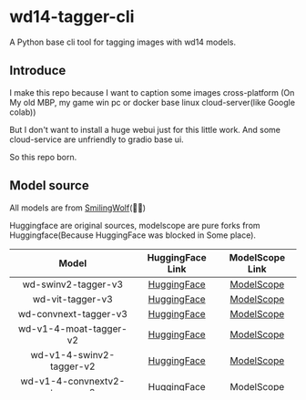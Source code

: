# wd14-tagger-cli
A Python base cli tool for tagging images with wd14 models.

## Introduce

I make this repo because I want to caption some images cross-platform (On My old MBP, my game win pc or docker base linux cloud-server(like Google colab))

But I don't want to install a huge webui just for this little work. And some cloud-service are unfriendly to gradio base ui.

So this repo born.


## Model source

All models are from [SmilingWolf](https://huggingface.co/SmilingWolf)(👏👏)

Huggingface are original sources, modelscope are pure forks from Huggingface(Because HuggingFace was blocked in Some place).

|            Model             |                                HuggingFace Link                                |                                     ModelScope Link                                     |
|:----------------------------:|:------------------------------------------------------------------------------:|:---------------------------------------------------------------------------------------:|
|     wd-swinv2-tagger-v3      |     [HuggingFace](https://huggingface.co/SmilingWolf/wd-swinv2-tagger-v3)      |     [ModelScope](https://www.modelscope.cn/models/fireicewolf/wd-swinv2-tagger-v3)      |
|       wd-vit-tagger-v3       |       [HuggingFace](https://huggingface.co/SmilingWolf/wd-vit-tagger-v3)       |       [ModelScope](https://www.modelscope.cn/models/fireicewolf/wd-vit-tagger-v3)       |
|    wd-convnext-tagger-v3     |    [HuggingFace](https://huggingface.co/SmilingWolf/wd-convnext-tagger-v3)     |    [ModelScope](https://www.modelscope.cn/models/fireicewolf/wd-convnext-tagger-v3)     |
|    wd-v1-4-moat-tagger-v2    |    [HuggingFace](https://huggingface.co/SmilingWolf/wd-v1-4-moat-tagger-v2)    |    [ModelScope](https://www.modelscope.cn/models/fireicewolf/wd-v1-4-moat-tagger-v2)    |
|   wd-v1-4-swinv2-tagger-v2   |   [HuggingFace](https://huggingface.co/SmilingWolf/wd-v1-4-swinv2-tagger-v2)   |   [ModelScope](https://www.modelscope.cn/models/fireicewolf/wd-v1-4-swinv2-tagger-v2)   |
| wd-v1-4-convnextv2-tagger-v2 | [HuggingFace](https://huggingface.co/SmilingWolf/wd-v1-4-convnextv2-tagger-v2) | [ModelScope](https://www.modelscope.cn/models/fireicewolf/wd-v1-4-convnextv2-tagger-v2) |
|    wd-v1-4-vit-tagger-v2     |    [HuggingFace](https://huggingface.co/SmilingWolf/wd-v1-4-vit-tagger-v2)     |    [ModelScope](https://www.modelscope.cn/models/fireicewolf/wd-v1-4-vit-tagger-v2)     |
|  wd-v1-4-convnext-tagger-v2  |  [HuggingFace](https://huggingface.co/SmilingWolf/wd-v1-4-convnext-tagger-v2)  |  [ModelScope](https://www.modelscope.cn/models/fireicewolf/wd-v1-4-convnext-tagger-v2)  |
|      wd-v1-4-vit-tagger      |      [HuggingFace](https://huggingface.co/SmilingWolf/wd-v1-4-vit-tagger)      |      [ModelScope](https://www.modelscope.cn/models/fireicewolf/wd-v1-4-vit-tagger)      |
|   wd-v1-4-convnext-tagger    |   [HuggingFace](https://huggingface.co/SmilingWolf/wd-v1-4-convnext-tagger)    |   [ModelScope](https://www.modelscope.cn/models/fireicewolf/wd-v1-4-convnext-tagger)    |

## TO-DO

make a simple ui by Jupyter widget(When my lazy cancer cured😊)

## Installation
Python 3.10-3.12 works fine. 

Open a shell terminal and follow below steps:
```shell
# Clone this repo
git clone https://github.com/fireicewolf/wd14-tagger-cli.git
cd wd14-tagger-cli

# create a Python venv
python -m venv .venv
.\venv\Scripts\activate

# Install dependencies
# Base dependencies, models for inference will download via python request libs.
pip install -U -r requirements.txt

# If you want to download or cache model via huggingface hub, install this.
pip install -U -r huggingface-requirements.txt

# If you want to download or cache model via modelscope hub, install this.
pip install -U -r modelscope-requirements.txt

# If you want to use cuda devices for inference, install one of these two depend on your CUDA version.
# For CUDA 11.8
pip install -U -r cuda118-requirements.txt
# For CUDA 12.x
pip install -U -r cuda12x-requirements.txt
```

### Take a notice
I have added CUDA, ROCm and OpenVino providers in inference code, but I didn't test if all of them are work(ROCm and OpenVINO).

In code the priority of device for inference is CUDA -> ROCm ->OpenVINO ->CPU.

You may need to install extra sdk or pip package for ROCm or OpenVINO to work,
Please follow this [doc](https://onnxruntime.ai/docs/execution-providers/#summary-of-supported-execution-providers) on [onnxruntime.ai](https://onnxruntime.ai/docs/execution-providers/#summary-of-supported-execution-providers) website.

## Simple usage
__Make sure your python venv has been activated first!__
```shell
python caption.py your_datasets_path
```
To run with more options, You can find help by run with this or see at [Options](#options)
```shell
python caption.py -h
```

##  <span id="options">Options</span>
<details>
    <summary>Advance options</summary>

`--recursive`

Will include all support images format in your input datasets path and its subpath.

`--force_use_cpu`

Force use cpu for inference.

`--batch_size N`

Batch size for inference, default is 1.

`--model_name MODEL_NAME`

Onnx model name used for inference, default is wd-swinv2-v3(For more model, please check config/default.json)

`--model_site MODEL_SITE`

Model site where onnx model download from(huggingface or modelscope), default is huggingface.

`--models_save_path MODEL_SAVE_PATH`

Path for models to save, default is models(under project folder).

`--download_method `

Download models via sdk or url, default is sdk.

If huggingface hub or modelscope sdk not installed or download failed, will auto retry with url download.

`--use_sdk_cache`

Use huggingface or modelscope sdk cache to store models, this option need huggingface_hub or modelscope sdk installed.

If this enabled, `--models_save_path` will be ignored.

`--custom_onnx_path CUSTOM_ONNX_PATH`
`--custom_csv_path CUSTOM_CSV_PATH`

This two args need to be used together. You can use your exist model.

`--custom_caption_save_path CUSTOM_CAPTION_SAVE_PATH`

Save caption files to a custom path but not with images(But keep their directory structure)

`--log_level LOG_LEVEL`

Log level for terminal console and log file, default is `INFO`(`DEBUG`,`INFO`,`WARNING`,`ERROR`,`CRITICAL`)

`--save_logs`

Save logs to a file, log will be saved at same level with `data_dir_path`

`--caption_extension CAPTION_EXTENSION`

Caption file extension, default is `.txt`

`--append_tags APPEND_TAGS`

Append tags to caption file if existed.

`--not_overwrite`

Do not overwrite caption file if it existed.

`--remove_underscore`

Remove "_" symbol in tags(not include kmoji like o_o).

`--undesired_tags UNDESIRED_TAGS`

Tags you don't want appeared in captions, seperate them with comma like `"black,yellow"`

`--tags_frequency`

Enable this will make a statistics of the tags occurred frequency.

`--threshold THRESHOLD`

Threshold of confidence to add a tag to caption, default value is 0.35

`--general_threshold GENERAL_THRESHOLD`

Threshold of confidence to add a tag from general category, if not defined, will use `--threshold` as it.

`--character_threshold CHARACTER_THRESHOLD`

Threshold of confidence to add a tag from character category, if not defined, will use `--threshold` as it.

`--add_rating_tags_to_first`

Add rating tags at the beginning of caption.

`--add_rating_tags_to_last`

Add rating tags at the end of caption.

`--character_tags_first`

Make character_tags to the beginning of caption.

`--always_first_tags ALWAYS_FIRST_TAGS`

Tags(separate with comma like "1boy,solo") you want to put in the beginning of caption.

`--caption_separator CAPTION_SEPARATOR`

Separator for captions(include space if needed), default is `", "`.

`--tag_replacement TAG_REPLACEMENT`

tag replacement in the format of `"source1,target1;source2,target2; ..."`. 

Escape `,` and `;` with `\`. e.g. `"tag1,tag2;tag3,tag4"`

`--character_tag_expand`

Expand tag tail parenthesis to another tag for character tags.
 
e.g. `character_name_(series)` will be expanded to `character_name, series`.

</details>

## Credits
Most tags process code from [kohya-ss/sd-scripts](https://github.com/kohya-ss/sd-scripts/blob/main/finetune/tag_images_by_wd14_tagger.py)

Some image proces code from [toriato/stable-diffusion-webui-wd14-tagger](https://github.com/Akegarasu/sd-webui-wd14-tagger/blob/master/tagger/dbimutils.py) 
and [SmilingWolf/wd-tagger](https://huggingface.co/spaces/SmilingWolf/wd-tagger/blob/main/app.py)

Without their works(👏👏), this repo won't exist.